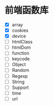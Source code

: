 <!--
 * @Author: he2008
 * @Date: 2019-12-05 17:58:27
 * @LastEditors: he2008
 * @Description:
 * @FilePath: /utils/README.md
 -->

# 前端函数库

- [x] array
- [x] cookies
- [x] device
- [ ] htmlClass
- [ ] htmlDom
- [ ] function
- [ ] keycode
- [ ] Object
- [ ] Random
- [ ] Regexp
- [ ] String
- [ ] Support
- [ ] time
- [ ] url 